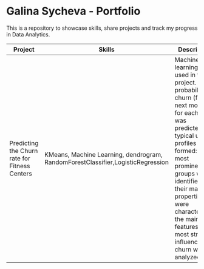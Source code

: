 # Galina Sycheva - Portfolio

This is a repository to showcase skills, share projects and track my progress in Data Analytics.

| Project |Skills|Description|Link|
| --- | --- |--- |--- |
| Predicting the Churn rate for Fitness Centers | KMeans, Machine Learning, dendrogram, RandomForestClassifier,LogisticRegression |Machine learning was used in this project. The probability of churn (for the next month) for each client was predicted; typical user profiles were formed: the most prominent groups were identified, their main properties were characterized; the main features that most strongly influence churn were analyzed.|[gym-project](https://github.com/galinasycheva/portfolio/tree/main/gym_project)|

